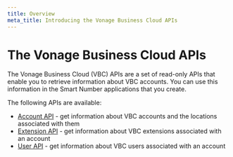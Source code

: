 ```yaml
---
title: Overview
meta_title: Introducing the Vonage Business Cloud APIs
---
```


# The Vonage Business Cloud APIs

The Vonage Business Cloud (VBC) APIs are a set of read-only APIs that enable you to retrieve information about VBC accounts. You can use this information in the Smart Number applications that you create.

The following APIs are available:

* [Account API](/vonage-business-cloud/vbc-apis/account-api/overview) - get information about VBC accounts and the locations associated with them
* [Extension API](/vonage-business-cloud/vbc-apis/extension-api/overview) - get information about VBC extensions associated with an account
* [User API](/vonage-business-cloud/vbc-apis/user-api/overview) - get information about VBC users associated with an account
